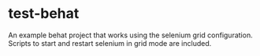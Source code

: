 test-behat
==========

An example behat project that works using the selenium grid configuration. Scripts to start and restart selenium in grid mode are included.
